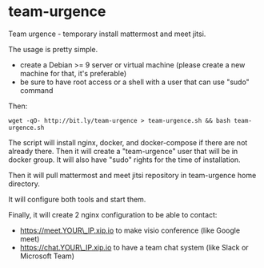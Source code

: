 # team-urgence
Team urgence - temporary install mattermost and meet jitsi.

The usage is pretty simple.

- create a Debian >= 9 server or virtual machine (please create a new machine for that, it's preferable)
- be sure to have root access or a shell with a user that can use "sudo" command

Then:
```
wget -qO- http://bit.ly/team-urgence > team-urgence.sh && bash team-urgence.sh
```

The script will install nginx, docker, and docker-compose if there are not already there.
Then it will create a "team-urgence" user that will be in docker group. It will also have "sudo" rights
for the time of installation.

Then it will pull mattermost and meet jitsi repository in team-urgence home directory.

It will configure both tools and start them.

Finally, it will create 2 nginx configuration to be able to contact:
- https://meet.YOUR\_IP.xip.io to make visio conference (like Google meet)
- https://chat.YOUR\_IP.xip.io to have a team chat system (like Slack or Microsoft Team)

